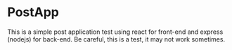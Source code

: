 # PostApp

This is a simple post application test using react for front-end and express (nodejs) for back-end.
Be careful, this is a test, it may not work sometimes.